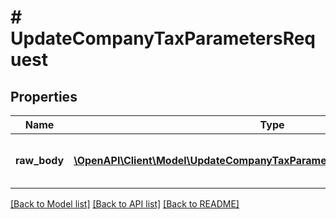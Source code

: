 # # UpdateCompanyTaxParametersRequest

## Properties

Name | Type | Description | Notes
------------ | ------------- | ------------- | -------------
**raw_body** | [**\OpenAPI\Client\Model\UpdateCompanyTaxParametersRequestRAWBODYInner[]**](UpdateCompanyTaxParametersRequestRAWBODYInner.md) | List of tax param update objects | [optional]

[[Back to Model list]](../../README.md#models) [[Back to API list]](../../README.md#endpoints) [[Back to README]](../../README.md)

